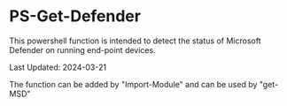 # PS-Get-Defender
This powershell function is intended to detect the status of Microsoft Defender on running end-point devices.

Last Updated: 2024-03-21

The function can be added by "Import-Module" and can be used by "get-MSD"
